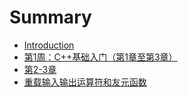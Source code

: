 # Summary

* [Introduction](README.md)
* [第1周：C++基础入门（第1章至第3章）](chapter1.md)
* [第2-3章](2&&3.md)
* [重载输入输出运算符和友元函数](reload.md)

